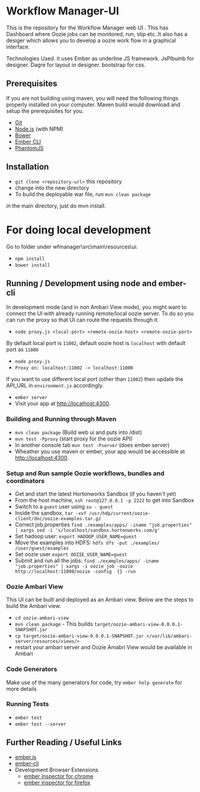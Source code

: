 # Workflow Manager-UI

This is the repository for the Workflow Manager web UI . This has Dashboard where Oozie jobs can be monitored, run, stip etc..It also has a desiger which allows 
you to develop a oozie work flow in a graphical interface. 

Technologies Used.
it uses Ember as underline JS framework.
JsPlbumb for designer.
Dagre for layout in designer.
bootstrap for css.

## Prerequisites

If you are not building using maven, you will need the following things properly installed on your computer. Maven build would download and setup the prerequisites for you.

* [Git](http://git-scm.com/)
* [Node.js](http://nodejs.org/) (with NPM)
* [Bower](http://bower.io/)
* [Ember CLI](http://www.ember-cli.com/)
* [PhantomJS](http://phantomjs.org/)

## Installation

* `git clone <repository-url>` this repository
* change into the new directory
* To build the deployable war file, run `mvn clean package`

in the main directory, just do mvn install.

For doing local development
==============================
Go to folder under wfmanager\src\main\resources\ui.
* `npm install`
* `bower install`


## Running / Development using node and ember-cli

In development mode (and in non Ambari View mode), you might want to connect the UI with already running remote/local oozie server. To do so you can run the proxy so that UI can route the requests through it.

* `node proxy.js <local-port> <remote-oozie-host> <remote-oozie-port>`

By default local port is `11002`, default oozie host is `localhost` with default port as `11000`

* `node proxy.js`
* `Proxy on: localhost:11002 -> localhost:11000`

If you want to use different local port (other than `11002`) then update the API_URL in `environment.js` accordingly.

* `ember server`
* Visit your app at [http://localhost:4300](http://localhost:4300).

### Building and Running through Maven

* `mvn clean package` (Build web ui and puts into /dist)
* `mvn test -Pproxy` (start proxy for the oozie API)
* In another console tab `mvn test -Pserver` (does ember server)
* Wheather you use maven or ember, your app would be accessible at [http://localhost:4300](http://localhost:4300).

### Setup and Run sample Oozie workflows, bundles and coordinators

* Get and start the latest Hortonworks Sandbox (if you haven't yet)
* From the host machine, `ssh root@127.0.0.1 -p 2222` to get into Sandbox
* Switch to a `guest` user using `su - guest`
* Inside the sandbox, `tar -xvf /usr/hdp/current/oozie-client/doc/oozie-examples.tar.gz`
* Correct job.properties `find ./examples/apps/ -iname "job.properties" | xargs sed -i 's/localhost/sandbox.hortonworks.com/g'`
* Set hadoop user: `export HADOOP_USER_NAME=guest`
* Move the examples into HDFS: `hdfs dfs -put ./examples/ /user/guest/examples`
* Set oozie user `export OOZIE_USER_NAME=guest`
* Submit and run all the jobs: `find ./examples/apps/ -iname "job.properties" | xargs -i oozie job -oozie http://localhost:11000/oozie -config  {} -run`

### Oozie Ambari View

This UI can be built and deployed as an Ambari view. Below are the steps to build the Ambari view.

* `cd oozie-ambari-view`
* `mvn clean package` - This builds `target/oozie-ambari-view-0.0.0.1-SNAPSHOT.jar`
* `cp target/oozie-ambari-view-0.0.0.1-SNAPSHOT.jar </var/lib/ambari-server/resources/views/>`
* restart your ambari server and Oozie Amabri View would be available in Ambari

### Code Generators

Make use of the many generators for code, try `ember help generate` for more details

### Running Tests

* `ember test`
* `ember test --server`

## Further Reading / Useful Links

* [ember.js](http://emberjs.com/)
* [ember-cli](http://www.ember-cli.com/)
* Development Browser Extensions
  * [ember inspector for chrome](https://chrome.google.com/webstore/detail/ember-inspector/bmdblncegkenkacieihfhpjfppoconhi)
  * [ember inspector for firefox](https://addons.mozilla.org/en-US/firefox/addon/ember-inspector/)

